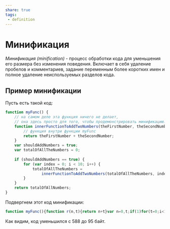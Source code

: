 ```yaml
---
share: true
tags:
 - definition
---
```

# Минификация
*Минификация (minification)* - процесс обработки кода для уменьшения его размера без изменения поведения. Включает в себя удаление пробелов и комментариев, задание переменным более коротких имен и полное удаление неиспользуемых разделов кода.
## Пример минификации
Пусть есть такой код:
```js
function myFunc() {
	// на самом деле эта функция ничего не делает,
	// она здесь просто для того, чтобы продемонстрировать минификацию.
	function innerFunctionToAddTwoNumbers(theFirstNumber, theSecondNumber) {
		// функция внутри функции myFunc
		return theFirstNumber + theSecondNumber;
	}
	var shouldAddNumbers = true;
	var totalOfAllTheNumbers = 0;
	
	if (shouldAddNumbers == true) {
		for (var index = 0; i < 10; i++) {
			totalOfAllTheNumbers =
				innerFunctionToAddTwoNumbers(totalOfAllTheNumbers, index);
		}
	}
	return totalOfAllNumbers;
}
```
Подвергнем этот код минификации:
```js
function myFunc(){function r(n,t){return n+t}var n=0,t;if(1)for(t=0;i<10;i++)n=r(n,t);return n}
```
Как видим, код уменьшился с 588 до 95 байт.